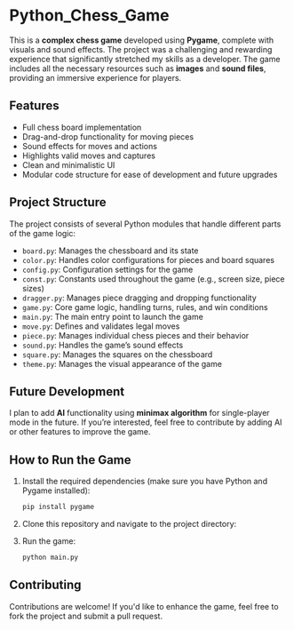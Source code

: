 # Python_Chess_Game

This is a **complex chess game** developed using **Pygame**, complete with visuals and sound effects. The project was a challenging and rewarding experience that significantly stretched my skills as a developer. The game includes all the necessary resources such as **images** and **sound files**, providing an immersive experience for players.

## Features
- Full chess board implementation
- Drag-and-drop functionality for moving pieces
- Sound effects for moves and actions
- Highlights valid moves and captures
- Clean and minimalistic UI
- Modular code structure for ease of development and future upgrades

## Project Structure
The project consists of several Python modules that handle different parts of the game logic:

- `board.py`: Manages the chessboard and its state
- `color.py`: Handles color configurations for pieces and board squares
- `config.py`: Configuration settings for the game
- `const.py`: Constants used throughout the game (e.g., screen size, piece sizes)
- `dragger.py`: Manages piece dragging and dropping functionality
- `game.py`: Core game logic, handling turns, rules, and win conditions
- `main.py`: The main entry point to launch the game
- `move.py`: Defines and validates legal moves
- `piece.py`: Manages individual chess pieces and their behavior
- `sound.py`: Handles the game’s sound effects
- `square.py`: Manages the squares on the chessboard
- `theme.py`: Manages the visual appearance of the game

## Future Development
I plan to add **AI** functionality using **minimax algorithm** for single-player mode in the future. If you’re interested, feel free to contribute by adding AI or other features to improve the game.

## How to Run the Game
1. Install the required dependencies (make sure you have Python and Pygame installed):
   ```bash
   pip install pygame
   ```
2. Clone this repository and navigate to the project directory:
   
3. Run the game:
   ```bash
   python main.py
   ```

## Contributing
Contributions are welcome! If you'd like to enhance the game, feel free to fork the project and submit a pull request.

